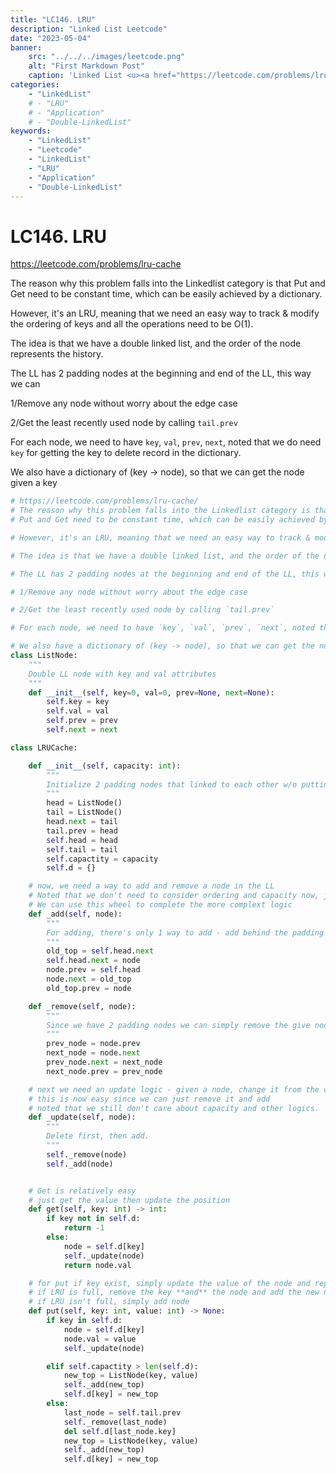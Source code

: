 ```yaml
---
title: "LC146. LRU"
description: "Linked List Leetcode"
date: "2023-05-04"
banner:
    src: "../../../images/leetcode.png"
    alt: "First Markdown Post"
    caption: 'Linked List <u><a href="https://leetcode.com/problems/lru-cache/"> LeetCode</a></u>'
categories:
    - "LinkedList"
    # - "LRU"
    # - "Application"
    # - "Double-LinkedList"
keywords:
    - "LinkedList"
    - "Leetcode"
    - "LinkedList"
    - "LRU"
    - "Application"
    - "Double-LinkedList"
---
```


# LC146. LRU

https://leetcode.com/problems/lru-cache

The reason why this problem falls into the Linkedlist category is that
Put and Get need to be constant time, which can be easily achieved by a dictionary.

However, it's an LRU, meaning that we need an easy way to track & modify the ordering of keys and all the operations need to be O(1).

The idea is that we have a double linked list, and the order of the node represents the history.

The LL has 2 padding nodes at the beginning and end of the LL, this way we can

1/Remove any node without worry about the edge case

2/Get the least recently used node by calling `tail.prev`

For each node, we need to have `key`, `val`, `prev`, `next`, noted that we do need `key` for getting the key to delete record in the dictionary.

We also have a dictionary of (key -> node), so that we can get the node given a key

```python
# https://leetcode.com/problems/lru-cache/
# The reason why this problem falls into the Linkedlist category is that
# Put and Get need to be constant time, which can be easily achieved by dictionary.

# However, it's an LRU, meaning that we need an easy way to track & modify the ordering of keys and all the operations need to be O(1).

# The idea is that we have a double linked list, and the order of the node represents the history.

# The LL has 2 padding nodes at the beginning and end of the LL, this way we can

# 1/Remove any node without worry about the edge case

# 2/Get the least recently used node by calling `tail.prev`

# For each node, we need to have `key`, `val`, `prev`, `next`, noted that we do need `key` for getting the key to delete record in the dictionary.

# We also have a dictionary of (key -> node), so that we can get the node given a key
class ListNode:
    """
    Double LL node with key and val attributes
    """
    def __init__(self, key=0, val=0, prev=None, next=None):
        self.key = key
        self.val = val
        self.prev = prev
        self.next = next

class LRUCache:

    def __init__(self, capacity: int):
        """
        Initialize 2 padding nodes that linked to each other w/o putting them in dictionary
        """
        head = ListNode()
        tail = ListNode()
        head.next = tail
        tail.prev = head
        self.head = head
        self.tail = tail
        self.capactity = capacity
        self.d = {}

    # now, we need a way to add and remove a node in the LL
    # Noted that we don't need to consider ordering and capacity now, just simple add and remove
    # We can use this wheel to complete the more complext logic
    def _add(self, node):
        """
        For adding, there's only 1 way to add - add behind the padding head.
        """
        old_top = self.head.next
        self.head.next = node
        node.prev = self.head
        node.next = old_top
        old_top.prev = node

    def _remove(self, node):
        """
        Since we have 2 padding nodes we can simply remove the give node by joining its prev and next
        """
        prev_node = node.prev
        next_node = node.next
        prev_node.next = next_node
        next_node.prev = prev_node

    # next we need an update logic - given a node, change it from the current position to top
    # this is now easy since we can just remove it and add
    # noted that we still don't care about capacity and other logics.
    def _update(self, node):
        """
        Delete first, then add.
        """
        self._remove(node)
        self._add(node)


    # Get is relatively easy
    # just get the value then update the position
    def get(self, key: int) -> int:
        if key not in self.d:
            return -1
        else:
            node = self.d[key]
            self._update(node)
            return node.val

    # for put if key exist, simply update the value of the node and reposition
    # if LRU is full, remove the key **and** the node and add the new node
    # if LRU isn't full, simply add node
    def put(self, key: int, value: int) -> None:
        if key in self.d:
            node = self.d[key]
            node.val = value
            self._update(node)

        elif self.capactity > len(self.d):
            new_top = ListNode(key, value)
            self._add(new_top)
            self.d[key] = new_top
        else:
            last_node = self.tail.prev
            self._remove(last_node)
            del self.d[last_node.key]
            new_top = ListNode(key, value)
            self._add(new_top)
            self.d[key] = new_top

```
